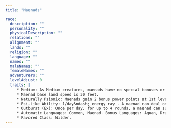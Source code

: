 ```yaml
---
title: "Maenads"

race:
  description: ""
  personality: ""
  physicalDescription: ""
  relations: ""
  alignment: ""
  lands: ""
  religion: ""
  language: ""
  names: ""
  maleNames: ""
  femaleNames: ""
  adventurers: ""
  levelAdjust: 0
  traits: |
     * Medium: As Medium creatures, maenads have no special bonuses or penalties due to their size.
     * Maenad base land speed is 30 feet.
     * Naturally Psionic: Maenads gain 2 bonus power points at 1st level. This benefit does not grant them the ability to manifest powers unless they gain that ability through another source, such as levels in a psionic class.
     * Psi-Like Ability: 1/day&ndash;_energy ray_. A maenad can deal only sonic damage with this ability. It is accompanied by a tremendous scream of rage. Manifester level is equal to &#189; Hit Dice (minimum 1st). The save DC is Charisma-based.
     * Outburst (Ex): Once per day, for up to 4 rounds, a maenad can subjugate her mentality to gain a boost of raw physical power. When she does so, she takes a -2 penalty to Intelligence and Wisdom but gains a +2 bonus to Strength.
     * Automatic Languages: Common, Maenad. Bonus Languages: Aquan, Draconic, Dwarven, Elven, Goblin. Maenads commonly know the languages of their enemies and of their friends, as well as Draconic, the language commonly found in ancient tomes of secret knowledge.
     * Favored Class: Wilder.
---
```

